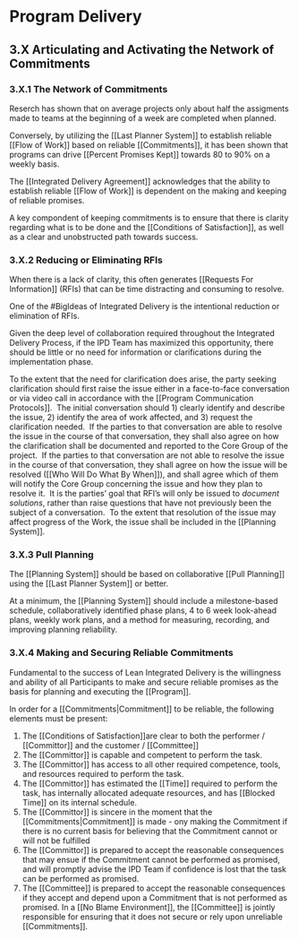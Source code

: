 # Program Delivery 


## 3.X Articulating and Activating the Network of Commitments

### 3.X.1 The Network of Commitments

Reserch has shown that on average projects only about half the assigments made to teams at the beginning of a week are completed when planned. 

Conversely, by utilizing the [[Last Planner System]] to establish reliable [[Flow of Work]] based on reliable [[Commitments]], it has been shown that programs can drive [[Percent Promises Kept]] towards 80 to 90% on a weekly basis. 

The [[Integrated Delivery Agreement]] acknowledges that the ability to establish reliable [[Flow of Work]] is dependent on the making and keeping of reliable promises.

A key compondent of keeping commitments is to ensure that there is clarity regarding what is to be done and the [[Conditions of Satisfaction]], as well as a clear and unobstructed path towards success. 

### 3.X.2 Reducing or Eliminating RFIs

When there is a lack of clarity, this often generates [[Requests For Information]] (RFIs) that can be time distracting and consuming to resolve.

One of the #BigIdeas of Integrated Delivery is the intentional reduction or elimination of RFIs. 

Given the deep level of collaboration required throughout the Integrated Delivery Process, if the IPD Team has maximized this opportunity, there should be little or no need for information or clarifications during the implementation phase. 

To the extent that the need for clarification does arise, the party seeking clarification should first raise the issue either in a face-to-face conversation or via video call in accordance with the [[Program Communication Protocols]].  The initial conversation should 1) clearly identify and describe the issue, 2) identify the area of work affected, and 3) request the clarification needed.  If the parties to that conversation are able to resolve the issue in the course of that conversation, they shall also agree on how the clarification shall be documented and reported to the Core Group of the project.  If the parties to that conversation are not able to resolve the issue in the course of that conversation, they shall agree on how the issue will be resolved ([[Who Will Do What By When]]), and shall agree which of them will notify the Core Group concerning the issue and how they plan to resolve it.  It is the parties’ goal that RFI’s will only be issued to _document solutions_, rather than raise questions that have not previously been the subject of a conversation.  To the extent that resolution of the issue may affect progress of the Work, the issue shall be included in the [[Planning System]].  

### 3.X.3 Pull Planning
The [[Planning System]] should be based on collaborative [[Pull Planning]] using the [[Last Planner System]] or better. 

At a minimum, the [[Planning System]] should include a milestone-based schedule, collaboratively identified phase plans, 4 to 6 week look-ahead plans, weekly work plans, and a method for measuring, recording, and improving planning reliability. 

### 3.X.4 Making and Securing Reliable Commitments
Fundamental to the success of Lean Integrated Delivery is the willingness and ability of all Participants to make and secure reliable promises as the basis for planning and executing the [[Program]]. 

In order for a [[Commitments|Commitment]] to be reliable, the following elements must be present: 

1. The [[Conditions of Satisfaction]]are clear to both the performer / [[Committor]] and the customer / [[Committee]]
2. The [[Committor]] is capable and competent to perform the task. 
3. The [[Committor]] has access to all other required competence, tools, and resources required to perform the task. 
4. The [[Committor]] has estimated the [[Time]] required to perform the task, has internally allocated adequate resources, and has [[Blocked Time]] on its internal schedule. 
5. The [[Committor]] is sincere in the moment that the [[Commitments|Commitment]] is made - ony making the Commitment if there is no current basis for believing that the Commitment cannot or will not be fulfilled
6. The [[Committor]] is prepared to accept the reasonable consequences that may ensue if the Commitment cannot be performed as promised, and will promptly advise the IPD Team if confidence is lost that the task can be performed as promised. 
7. The [[Committee]] is prepared to accept the reasonable consequences if they accept and depend upon a Commitment that is not performed as promised. In a [[No Blame Environment]], the [[Committee]] is jointly responsible for ensuring that it does not secure or rely upon unreliable [[Commitments]].  

